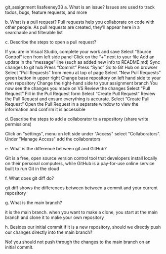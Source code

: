 git_assignment lisafeeney33
a. What is an issue?
Issues are used to track todos, bugs, feature requests, and more

b. What is a pull request?
Pull requests help you collaborate on code with other people. As pull requests are created, they’ll appear here in a searchable and filterable list

c. Describe the steps to open a pull request?

If you are in Visual Studio, complete your work and save
Select “Source Control” icon from left side panel
Click on the “+” next to your file
Add an update in the “message” line (such as added new info to README.md)
Sync changes to git hub
Press “Commit”
Press “Sync”
Go to Git Hub on browser
Select “Pull Requests” from menu at top of page
Select “New Pull Requests” green button in upper right 
Change base repository on left hand side to your own repository
Change the right-hand side to your assignment branch
You now see the changes you made on VS
Review the changes 
Select “Pull Request”
Fill in the Pull Request form
Select “Create Pull Request”
Review the Pull Request and ensure everything is accurate.
Select “Create Pull Request”
Open the Pull Request in a separate window to view the information and confirm it is accessible


d. Describe the steps to add a collaborator to a repository (share write permissions)


Click on "settings", menu on left side under "Access" select "Collaborators". Under "Manage Access" add the collaborators


e. What is the difference between git and GitHub?


Git is a free, open source version control tool that developers install locally on their personal computers, while GitHub is a pay-for-use online service built to run Git in the cloud


f. What does git diff do?


git diff shows the differences between between a commit and your current repository


g. What is the main branch?


it is the main branch. when you want to make a clone, you start at the main branch and clone it to make your own repository


h. Besides our initial commit if it is a new repository, should we directly push our changes directly into the main branch?


No! you should not push through the changes to the main branch on an initial commit.
